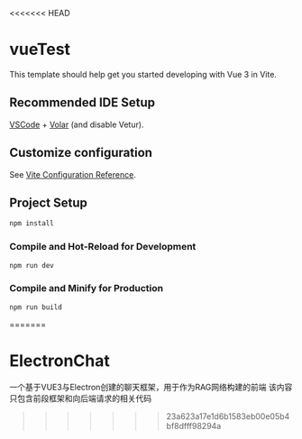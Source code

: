 <<<<<<< HEAD
# vueTest

This template should help get you started developing with Vue 3 in Vite.

## Recommended IDE Setup

[VSCode](https://code.visualstudio.com/) + [Volar](https://marketplace.visualstudio.com/items?itemName=Vue.volar) (and disable Vetur).

## Customize configuration

See [Vite Configuration Reference](https://vite.dev/config/).

## Project Setup

```sh
npm install
```

### Compile and Hot-Reload for Development

```sh
npm run dev
```

### Compile and Minify for Production

```sh
npm run build
```
=======
# ElectronChat
一个基于VUE3与Electron创建的聊天框架，用于作为RAG网络构建的前端
该内容只包含前段框架和向后端请求的相关代码
>>>>>>> 23a623a17e1d6b1583eb00e05b4bf8dfff98294a
